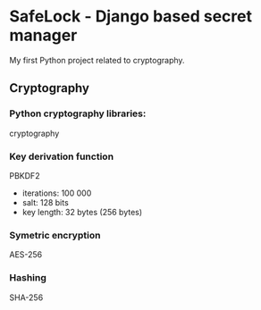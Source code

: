# SafeLock - Django based secret manager
My first Python project related to cryptography.

## Cryptography

### Python cryptography libraries:
cryptography

### Key derivation function
PBKDF2

- iterations: 100 000
- salt: 128 bits
- key length: 32 bytes (256 bytes)

### Symetric encryption
AES-256

### Hashing
SHA-256